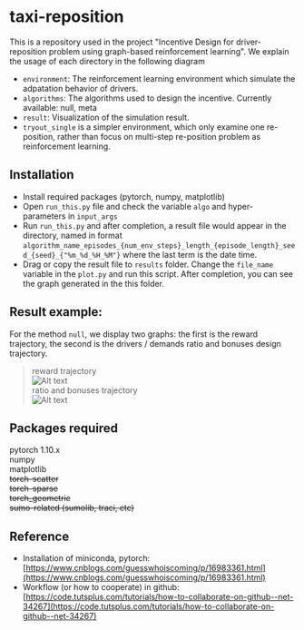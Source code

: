 # taxi-reposition
This is a repository used in the project "Incentive Design for driver-reposition problem using graph-based reinforcement learning". We explain the usage of each directory in the following diagram
* `environment`: The reinforcement learning environment which simulate the adpatation behavior of drivers. 
* `algorithms`: The algorithms used to design the incentive. Currently available: null, meta
* `result`: Visualization of the simulation result.   
* `tryout_single` is a simpler environment, which only examine one re-position, rather than focus on multi-step re-position problem as reinforcement learning.  

## Installation
- Install required packages (pytorch, numpy, matplotlib)  
- Open `run_this.py` file and check the variable `algo` and hyper-parameters in `input_args`  
- Run `run_this.py` and after completion, a result file would appear in the directory, named in format `algorithm_name_episodes_{num_env_steps}_length_{episode_length}_seed_{seed}_{"%m_%d_%H_%M"}` where the last term is the date time.  
- Drag or copy the result file to `results` folder. Change the `file_name` variable in the `plot.py` and run this script. After completion, you can see the graph generated in the this folder. 


## Result example: 
For the method `null`, we display two graphs: the first is the reward trajectory, the second is the drivers / demands ratio and bonuses design trajectory.  
> reward trajectory  
  ![Alt text](./imgs/null_episodes_10000_length_6_seed_35_01_03_15_43_cost_traj)  
> ratio and bonuses trajectory  
  ![Alt text](./imgs/null_episodes_10000_length_6_seed_35_01_03_15_43_idle_drivers)

## Packages required
pytorch 1.10.x   
numpy  
matplotlib    
~~torch-scatter~~  
~~torch-sparse~~  
~~torch_geometric~~   
~~sumo-related (sumolib, traci, etc)~~

## Reference
- Installation of miniconda, pytorch: 
   [https://www.cnblogs.com/guesswhoiscoming/p/16983361.html](https://www.cnblogs.com/guesswhoiscoming/p/16983361.html)  
- Workflow (or how to cooperate) in github:  
 [https://code.tutsplus.com/tutorials/how-to-collaborate-on-github--net-34267](https://code.tutsplus.com/tutorials/how-to-collaborate-on-github--net-34267)